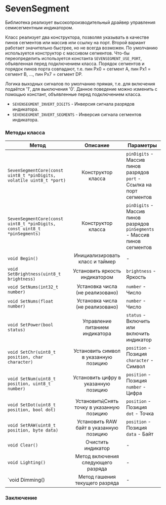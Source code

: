 # SevenSegment
Библиотека реализует высокопроизводительный драйвер управления семисегментным индикатором.

Класс реализует два конструктора, позволяя указывать в качестве пинов сегментов или массив или ссылку на порт. Второй вариант работает значительно быстрее, но не всегда возможен.
По умолчанию используется конструктор с массивом сегментов. Что-бы переопределить используется константа `SEVENSEGMENT_USE_PORT`, объявленная перед подключением класса.
Порядок сегментов и порядок пинов порта совпадают, т.е. пин Px0 = сегмент А, пин Px1 = сегмент B, ..., пин Px7 = сегмент DP.

Логика выходных сигналов по умолчанию прямая, т.е. для включения подаётся '1', для выключения '0'. Данное поведение можно изменить с помощью констант, объявленные перед подключением класса.
* `SEVENSEGMENT_INVERT_DIGITS` - Инверсия сигнала разрядов индикатора.
* `SEVENSEGMENT_INVERT_SEGMENTS` - Инверсия сигнала сегментов индикатора.



### Методы класса

| Метод | Описание | Параметры |
| --- | :---: | --- |
| `SevenSegmentCore(const uint8_t *pinDigits, volatile uint8_t *port)` | Конструктор класса | `pinDigits` - Массив пинов разрядов<br>`port` - Ссылка на порт сегментов |
| `SevenSegmentCore(const uint8_t *pinDigits, const uint8_t *pinSegments)` | Конструктор класса | `pinDigits` - Массив пинов разрядов<br>`pinSegments` - Массив пинов сегментов |
| `void Begin()` | Инициализировать класс и таймер | - |
| `void SetBrightness(uint8_t brightness)` | Установить яркость индикатором | `brightness` - Яркость |
| `void SetNums(int32_t number)` | Установка числа (не реализовано) | `number` - Число |
| `void SetNums(float number)` | Установка числа (не реализовано) | `number` - Число |
| `void SetPower(bool status)` | Управление питанием индикатора | `status` - Включить или включить индикатор |
| `void SetChr(uint8_t position, char character)` | Установить символ в указанную позицию | `position` - Позиция<br>`character` - Символ |
| `void SetNum(uint8_t position, uint8_t number)` | Установить цифру в указанную позицию | `position` - Позиция<br>`number` - Цифра |
| `void SetDot(uint8_t position, bool dot)` | Установить\Снять точку в указанную позицию | `position` - Позиция<br>`dot` - Точка |
| `void SetRAW(uint8_t position, byte data)` | Установить RAW байт в указанную позицию | `position` - Позиция<br>`data` - Байт |
| `void Clear()` | Очистить индикатор | - |
| `void Lighting()` | Метод включения следующего разряда | - |
| `void Dimming() | Метод гашения текущего разряда | - |



### Заключение
